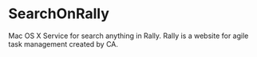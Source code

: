 # SearchOnRally
Mac OS X Service for search anything in Rally. Rally is a website for agile task management created by CA. 
